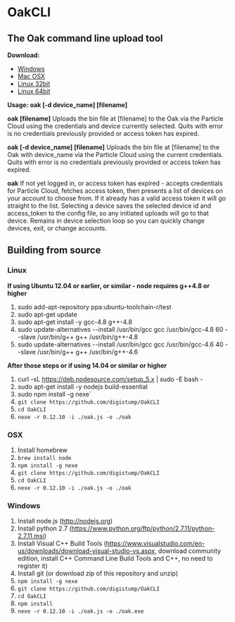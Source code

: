 # OakCLI
## The Oak command line upload tool

**Download:** 
- [Windows](https://github.com/digistump/OakCLI/releases/download/1.0.0/oakcli-1.0.0-win32.zip)
- [Mac OSX](https://github.com/digistump/OakCLI/releases/download/1.0.0/oakcli-1.0.0-osx.tar.gz)
- [Linux 32bit](https://github.com/digistump/OakCLI/releases/download/1.0.0/oakcli-1.0.0-linux32.tar.gz)
- [Linux 64bit](https://github.com/digistump/OakCLI/releases/download/1.0.0/oakcli-1.0.0-linux64.tar.gz)

**Usage: oak [-d device_name] [filename]**

**oak [filename]** Uploads the bin file at [filename] to the Oak via the Particle Cloud using the credentials and device currently selected. Quits with error is no credentials previously provided or access token has expired.

**oak [-d device_name] [filename]** Uploads the bin file at [filename] to the Oak with device_name via the Particle Cloud using the current credentials. Quits with error is no credentials previously provided or access token has expired.

**oak** If not yet logged in, or access token has expired - accepts credentials for Particle Cloud, fetches access token, then presents a list of devices on your account to choose from. If it already has a valid access token it will go straight to the list. Selecting a device saves the selected device id and access_token to the config file, so any initiated uploads will go to that device. Remains in device selection loop so you can quickly change devices, exit, or change accounts.

## Building from source

### Linux

**If using Ubuntu 12.04 or earlier, or similar - node requires g++4.8 or higher**
1. sudo add-apt-repository ppa:ubuntu-toolchain-r/test
2. sudo apt-get update
3. sudo apt-get install -y gcc-4.8 g++-4.8
4. sudo update-alternatives --install /usr/bin/gcc gcc /usr/bin/gcc-4.8 60 --slave /usr/bin/g++ g++ /usr/bin/g++-4.8
5. sudo update-alternatives --install /usr/bin/gcc gcc /usr/bin/gcc-4.6 40 --slave /usr/bin/g++ g++ /usr/bin/g++-4.6

**After those steps or if using 14.04 or similar or higher**
1. curl -sL https://deb.nodesource.com/setup_5.x | sudo -E bash -
2. sudo apt-get install -y nodejs build-essential
3. sudo npm install -g nexe`
4. `git clone https://github.com/digistump/OakCLI`
5. `cd OakCLI`
6. `nexe -r 0.12.10 -i ./oak.js -o ./oak`

### OSX

1. Install homebrew
2. `brew install node`
3. `npm install -g nexe`
4. `git clone https://github.com/digistump/OakCLI`
5. `cd OakCLI`
6. `nexe -r 0.12.10 -i ./oak.js -o ./oak`

### Windows

1. Install node.js (http://nodejs.org)
2. Install python 2.7 (https://www.python.org/ftp/python/2.7.11/python-2.7.11.msi)
3. Install Visual C++ Build Tools (https://www.visualstudio.com/en-us/downloads/download-visual-studio-vs.aspx, download community edition, install C++ Command Line Build Tools and C++, no need to register it)
4. Install git (or download zip of this repository and unzip)
5. `npm install -g nexe`
6. `git clone https://github.com/digistump/OakCLI`
7. `cd OakCLI`
8. `npm install`
9. `nexe -r 0.12.10 -i ./oak.js -o ./oak.exe`
